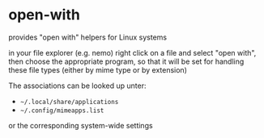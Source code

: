 # open-with
provides "open with" helpers for Linux systems

in your file explorer (e.g. nemo) right click on a file and select "open with", then choose the appropriate program, so that it will be set for handling these file types (either by mime type or by extension)

The associations can be looked up unter:
* ```~/.local/share/applications```
* ```~/.config/mimeapps.list```

or the corresponding system-wide settings
